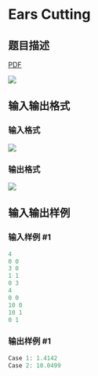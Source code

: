 # Ears Cutting

## 题目描述

[problemUrl]: https://uva.onlinejudge.org/index.php?option=com_onlinejudge&Itemid=8&category=602&page=show_problem&problem=4398

[PDF](https://uva.onlinejudge.org/external/126/p12660.pdf)

![](https://cdn.luogu.com.cn/upload/vjudge_pic/UVA12660/22891f813499ba0ca5923e0e4fa0d0b496a8bcbc.png)

## 输入输出格式

### 输入格式

![](https://cdn.luogu.com.cn/upload/vjudge_pic/UVA12660/400d1c15e75ade46b1a7e23dbf6023c391b936a3.png)

### 输出格式

![](https://cdn.luogu.com.cn/upload/vjudge_pic/UVA12660/254915cb2e3ea01928a9943c56ebfb790fcd9c89.png)

## 输入输出样例

### 输入样例 #1

```cpp
4
0 0
3 0
1 1
0 3
4
0 0
10 0
10 1
0 1
```


### 输出样例 #1

```cpp
Case 1: 1.4142
Case 2: 10.0499
```


